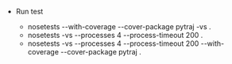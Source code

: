 - Run test

    - nosetests --with-coverage --cover-package pytraj -vs .
    - nosetests -vs --processes 4 --process-timeout 200 .
    - nosetests -vs --processes 4 --process-timeout 200 --with-coverage --cover-package pytraj .
